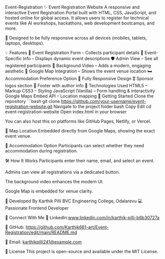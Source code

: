 Event-Registration
✨ Event Registration Website
A responsive and interactive Event Registration Portal built with HTML, CSS, JavaScript, and hosted online for global access. It allows users to register for technical events like AI workshops, hackathons, web development bootcamps, and more.

📍 Designed to be fully responsive across all devices (mobiles, tablets, laptops, desktops).

💡 Features
🎯 Event Registration Form – Collects participant details
🧠 Event-Specific Info – Displays dynamic event descriptions
🛡️ Admin View – See all registered participants
🎥 Background Video – Adds a modern, engaging aesthetic
📍 Google Map Integration – Shows the event venue location
🛏️ Accommodation Preference Option
📱 Fully Responsive Design
🎖️ Sponsor logos section
📜 Footer with author info
🚀 Technologies Used
HTML5 – Markup
CSS3 – Styling
JavaScript (Vanilla) – Form handling & interactivity
Google Maps Embed API – Location mapping
🏁 Getting Started
Clone the repository ```bash git clone https://github.com/your-username/event-registration-website.git Navigate to the project folder
bash Copy Edit cd event-registration-website Open index.html in your browser

You can also host this on platforms like GitHub Pages, Netlify, or Vercel.

📍 Map Location Embedded directly from Google Maps, showing the exact event venue.

🏨 Accommodation Option Participants can select whether they need accommodation during registration.

🛠️ How It Works Participants enter their name, email, and select an event.

Admins can view all registrations via a dedicated button.

The background video enhances the modern UI.

Google Map is embedded for venue clarity.

👤 Developed By Karthik Pilli BVC Engineering College, Odalarevu 💻 Passionate Frontend Developer

📢 Connect With Me 💼 LinkedIn:www.linkedin.com/in/karthik-pilli-b6b30727a

🐙 GitHub: https://github.com/Karthik681-art/Event-Registration/edit/main/README.md

📧 Email: karthikpilli241@example.com

📄 License This project is open-source and available under the MIT License.
